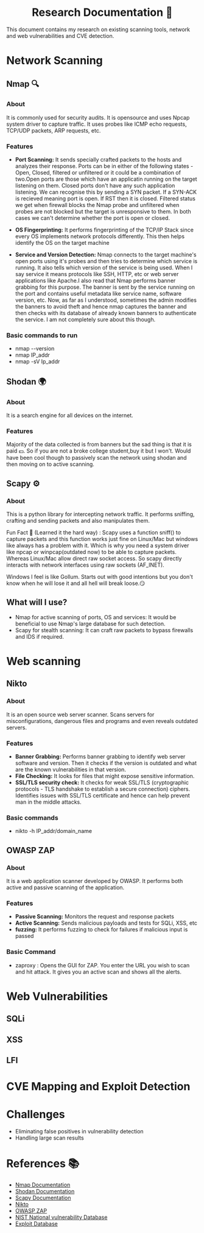 <h1 align="center"> Research Documentation 📃</h1>

This document contains my research on existing scanning tools, network and web vulnerabilities and CVE detection.


# **Network Scanning**


## Nmap 🔍

### About
It is commonly used for security audits. It is opensource and uses Npcap system driver to capture traffic. It uses probes like ICMP echo requests, TCP/UDP packets, ARP requests, etc.

### Features
- **Port Scanning:** It sends specially crafted packets to the hosts and analyzes their response. Ports can be in either of the following states - Open, Closed, filtered or unfiltered or it could be a combination of two.Open ports are those which have an applicatin running on the target listening on them. Closed ports don't have any such application listening. We can recognise this by sending a SYN packet. If a SYN-ACK is recieved meaning port is open. If RST then it is closed. Filtered status we get when firewall blocks the Nmap probe and unfiltered when probes are not blocked but the target is unresponsive to them. In both cases we can't determine whether the port is open or closed.

- **OS Fingerprinting:** It performs fingerprinting of the TCP/IP Stack since every OS implements network protocols differently. This then helps identify the OS on the target machine

- **Service and Version Detection:** Nmap connects to the target machine's open ports using it's probes and then tries to determine which service is running. It also tells which version of the service is being used. When I say service it means protocols like SSH, HTTP, etc or web server applications like Apache.I also read that Nmap performs banner grabbing for this purpose. The banner is sent by the service running on the port and contains useful metadata like service name, software version, etc. Now, as far as I understood, sometimes the admin modifies the banners to avoid theft and hence nmap captures the banner and then checks with its database of already known banners to authenticate the service. I am not completely sure about this though. 

### Basic commands to run
- nmap --version
- nmap IP_addr
- nmap -sV Ip_addr


## Shodan 🌍

### About
It is a search engine for all devices on the internet.

### Features
Majority of the data collected is from banners but the sad thing is that it is paid 💵. So if you are not a broke college student,buy it but I won't. Would have been cool though to passively scan the network using shodan and then moving on to active scanning.


## Scapy ⚙️

### About
This is a python library for intercepting network traffic. It performs sniffing, crafting and sending packets and also manipulates them. 


Fun Fact 🎈 (Learned it the hard way) : Scapy uses a function sniff() to capture packets and this function works just fine on Linux/Mac but windows like always has a problem with it. Which is why you need a system driver like npcap or winpcap(outdated now) to be able to capture packets. Whereas Linux/Mac allow direct raw socket access. So scapy directly interacts  with network interfaces using raw sockets (AF_INET). 

Windows I feel is like Gollum. Starts out with good intentions but you don't know when he will lose it and all hell will break loose.😏


## What will I use?
- Nmap for active scanning of ports, OS and services: It would be beneficial to use Nmap's large database for such detection.
- Scapy for stealth scanning: It can craft raw packets to bypass firewalls and IDS if required.


# **Web scanning**

## Nikto 

### About
It is an open source web server scanner. Scans servers for misconfigurations, dangerous files and programs and even reveals outdated servers.

### Features
- **Banner Grabbing:** Performs banner grabbing to identify web server software and version. Then it checks if the version is outdated and what are the known vulnerabilities in that version.
- **File Checking:** It looks for files that might expose sensitive information.
- **SSL/TLS security check:** It checks for weak SSL/TLS (cryptographic protocols - TLS handshake to establish a secure connection) ciphers. Identifies issues with SSL/TLS certificate and hence can help prevent man in the middle attacks.

### Basic commands
- nikto -h IP_addr/domain_name


## OWASP ZAP

### About
It is a web application scanner developed by OWASP. It performs both active and passive scanning of the application.

### Features
- **Passive Scanning:** Monitors the request and response packets
- **Active Scanning:** Sends malicious payloads and tests for SQLi, XSS, etc
- **fuzzing:** It performs fuzzing to check for failures if malicious input is passed

### Basic Command
- zaproxy : Opens the GUI for ZAP. You enter the URL you wish to scan and hit attack. It gives you an active scan and shows all the alerts.


# **Web Vulnerabilities**

## SQLi

## XSS

## LFI

# **CVE Mapping and Exploit Detection**

# **Challenges**
- Eliminating false positives in vulnerability detection
- Handling large scan results

# **References** 📚
- [Nmap Documentation](https://nmap.org/book/man.html)
- [Shodan Documentation](https://help.shodan.io/the-basics/what-is-shodan)
- [Scapy Documentation](https://scapy.readthedocs.io/en/latest/)
- [Nikto](https://cirt.net/nikto2)
- [OWASP ZAP](https://www.zaproxy.org/getting-started/)
- [NIST National vulnerability Database](https://nvd.nist.gov/)
- [Exploit Database](https://www.exploit-db.com/?author=11688)